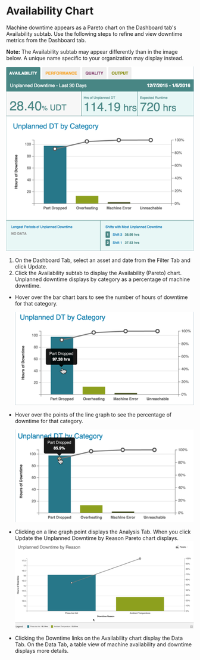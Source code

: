 # Availability Chart

 Machine downtime appears as a Pareto chart on the Dashboard tab's Availability subtab. Use the following steps to refine and view downtime metrics from the Dashboard tab.
  
  **Note:** The Availability subtab may appear differently than in the image below. A unique name specific to your organization may display instead.
  
  ![](availabilityTab.png)
  
  1. On the Dashboard Tab, select an asset and date from the Filter Tab and click Update.
  2. Click the Availability subtab to display the Availability (Pareto) chart. Unplanned downtime displays by category as a percentage of machine downtime.
   
   * Hover over the bar chart bars to see the number of hours of downtime for that category.

      ![](availabilityBarHover.png)

   * Hover over the points of the line graph to see the percentage of downtime for that category.
     
       ![](availabilityLineHover.png)
 
   * Clicking on a line graph point displays the Analysis Tab. When you click Update the Unplanned Downtime by Reason Pareto chart displays.
    ![](availabilityToAnalysisTab.png)

  * Clicking the Downtime links on the Availability chart display the Data Tab. On the Data Tab, a table view of machine availability and downtime displays more details.  
